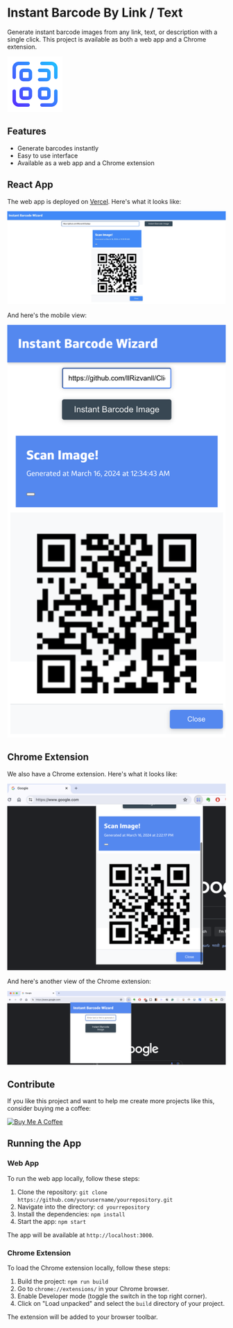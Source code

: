 # Instant Barcode By Link / Text

Generate instant barcode images from any link, text, or description with a single click. This project is available as both a web app and a Chrome extension.

![Banner](./public/icon128.png)

## Features

- Generate barcodes instantly
- Easy to use interface
- Available as a web app and a Chrome extension

## React App

The web app is deployed on [Vercel](https://barcode-by-link.vercel.app/). Here's what it looks like:

![Web View](./src/assets/images/screenshot-web1.png)

And here's the mobile view:

![Mobile view](./src/assets/images/screenshot-mobile1.png)

## Chrome Extension

We also have a Chrome extension. Here's what it looks like:

![Chrome extension](./src/assets/images/chrome-extension1.png)

And here's another view of the Chrome extension:

![Chrome extension](./src/assets/images/chrome-extension2.png)

## Contribute

If you like this project and want to help me create more projects like this, consider buying me a coffee:

<a href="https://www.buymeacoffee.com/rizvanhawaldar" target="_blank"><img src="https://cdn.buymeacoffee.com/buttons/default-black.png" alt="Buy Me A Coffee" width=15% height=15%></a>

## Running the App

### Web App

To run the web app locally, follow these steps:

1. Clone the repository: `git clone https://github.com/yourusername/yourrepository.git`
2. Navigate into the directory: `cd yourrepository`
3. Install the dependencies: `npm install`
4. Start the app: `npm start`

The app will be available at `http://localhost:3000`.

### Chrome Extension

To load the Chrome extension locally, follow these steps:

1. Build the project: `npm run build`
2. Go to `chrome://extensions/` in your Chrome browser.
3. Enable Developer mode (toggle the switch in the top right corner).
4. Click on "Load unpacked" and select the `build` directory of your project.

The extension will be added to your browser toolbar.
